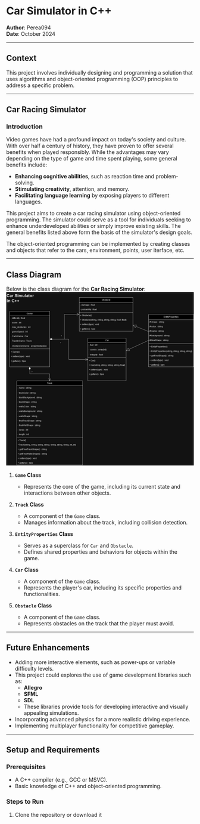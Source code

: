# Car Simulator in C++  
**Author**: Perea094  
**Date**: October 2024  

---

## Context  
This project involves individually designing and programming a solution that uses algorithms and object-oriented programming (OOP) principles to address a specific problem.  

---
## Car Racing Simulator  
### Introduction  
Video games have had a profound impact on today's society and culture. With over half a century of history, they have proven to offer several benefits when played responsibly. While the advantages may vary depending on the type of game and time spent playing, some general benefits include:  

- **Enhancing cognitive abilities**, such as reaction time and problem-solving.  
- **Stimulating creativity**, attention, and memory.  
- **Facilitating language learning** by exposing players to different languages.  

This project aims to create a car racing simulator using object-oriented programming. The simulator could serve as a tool for individuals seeking to enhance underdeveloped abilities or simply improve existing skills. The general benefits listed above form the basis of the simulator's design goals.  

The object-oriented programming can be implemented by creating classes and objects that refer to the cars, environment, points, user iterface, etc.

---

## Class Diagram  
Below is the class diagram for the **Car Racing Simulator**: 
![Class diagram of the project Car simulation in C++](images/class_diagram(2).jpg)

1. **`Game` Class**  
   - Represents the core of the game, including its current state and interactions between other objects.  

2. **`Track` Class**  
   - A component of the `Game` class.  
   - Manages information about the track, including collision detection.  

3. **`EntityProperties` Class**  
   - Serves as a superclass for `Car` and `Obstacle`.  
   - Defines shared properties and behaviors for objects within the game.  

4. **`Car` Class**  
   - A component of the `Game` class.  
   - Represents the player's car, including its specific properties and functionalities.  

5. **`Obstacle` Class**  
   - A component of the `Game` class.  
   - Represents obstacles on the track that the player must avoid.  

---

## Future Enhancements  
- Adding more interactive elements, such as power-ups or variable difficulty levels.
- This project could explores the use of game development libraries such as:  
  - **Allegro**  
  - **SFML**  
  - **SDL**
  - These libraries provide tools for developing interactive and visually appealing simulations.  
- Incorporating advanced physics for a more realistic driving experience.  
- Implementing multiplayer functionality for competitive gameplay.  

---

## Setup and Requirements  

### Prerequisites  
- A C++ compiler (e.g., GCC or MSVC).  
- Basic knowledge of C++ and object-oriented programming.  
### Steps to Run  
1. Clone the repository or download it  
